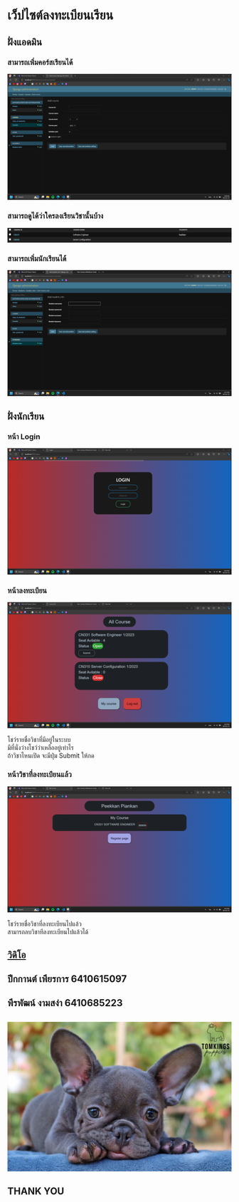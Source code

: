 # เว็ปไซต์ลงทะเบียนเรียน


## ฝั่งแอดมิน

### สามารถเพิ่มคอร์สเรียนได้ 
![course register](pic/course.png)

### สามารถดูได้ว่าใครลงเรียนวิชานั้นบ้าง
![Alt text](pic/course2.png)

### สามารถเพิ่มนักเรียนได้
![!\[Alt text\](<pic/Screenshot 2023-10-08 181123.png>)](pic/student_register.png)


## ฝั่งนักเรียน

### หน้า Login
![Alt text](pic/login.png)

### หน้าลงทะเบียน
![Alt text](pic/courselist.png)

โชว์รายชื่อวิชาที่มีอยู่ในระบบ<br>
มีที่นั่งว่างโชว์ว่าเหลืออยู่เท่าไร<br>
ถ้าวิชาไหนเปิด จะมีปุ่ม Submit ให้กด

### หน้าวิชาที่ลงทะเบียนแล้ว
![Alt text](pic/mycourse.png)

โชว์รายชื่อวิชาที่ลงทะเบียนไปแล้ว<br>
สามารถลบวิชาทีลงทะเบียนไปแล้วได้

## **[วิดิโอ](<https://tuipied.sharepoint.com/:v:/s/jackkkkkkkkk/EbsmMGDYDGlIlKOd3_xZ-kkBRYROVc-8KdeYH_WxDGZt3Q?nav=eyJyZWZlcnJhbEluZm8iOnsicmVmZXJyYWxBcHAiOiJTdHJlYW1XZWJBcHAiLCJyZWZlcnJhbFZpZXciOiJTaGFyZURpYWxvZyIsInJlZmVycmFsQXBwUGxhdGZvcm0iOiJXZWIiLCJyZWZlcnJhbE1vZGUiOiJ2aWV3In19&e=WtXHa5>)**


## ปีกกานต์ เพียรการ 6410615097
## พีรพัฒน์ งามสง่า  6410685223

## 



![Alt text](pic/denise-tomkings-puppies-5-1-1024x683.jpg)

## THANK YOU
